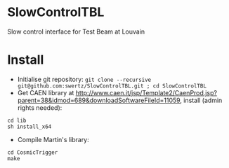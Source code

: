 # SlowControlTBL
Slow control interface for Test Beam at Louvain

# Install
- Initialise git repository: `git clone --recursive git@github.com:swertz/SlowControlTBL.git ; cd SlowControlTBL`
- Get CAEN library at http://www.caen.it/jsp/Template2/CaenProd.jsp?parent=38&idmod=689&downloadSoftwareFileId=11059, install (admin rights needed):
```
cd lib
sh install_x64
```
- Compile Martin's library:
```
cd CosmicTrigger
make
```



